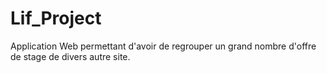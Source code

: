 # Lif_Project
Application Web permettant d'avoir de regrouper un grand nombre d'offre de stage de divers autre site.
